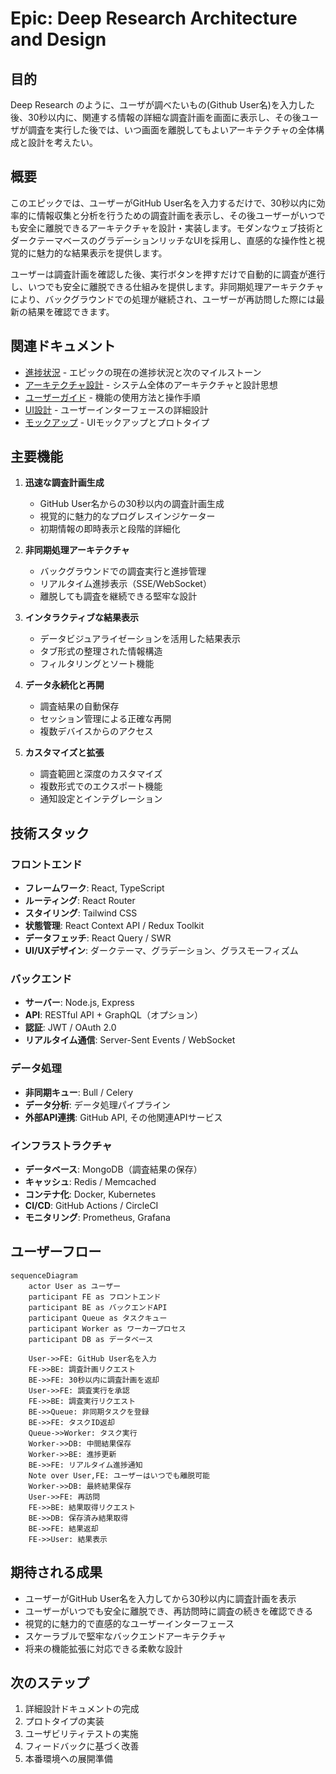 # Epic: Deep Research Architecture and Design

## 目的

Deep Research のように、ユーザが調べたいもの(Github User名)を入力した後、30秒以内に、関連する情報の詳細な調査計画を画面に表示し、その後ユーザが調査を実行した後では、いつ画面を離脱してもよいアーキテクチャの全体構成と設計を考えたい。

## 概要

このエピックでは、ユーザーがGitHub User名を入力するだけで、30秒以内に効率的に情報収集と分析を行うための調査計画を表示し、その後ユーザーがいつでも安全に離脱できるアーキテクチャを設計・実装します。モダンなウェブ技術とダークテーマベースのグラデーションリッチなUIを採用し、直感的な操作性と視覚的に魅力的な結果表示を提供します。

ユーザーは調査計画を確認した後、実行ボタンを押すだけで自動的に調査が進行し、いつでも安全に離脱できる仕組みを提供します。非同期処理アーキテクチャにより、バックグラウンドでの処理が継続され、ユーザーが再訪問した際には最新の結果を確認できます。

## 関連ドキュメント

- [進捗状況](./PROGRESS.md) - エピックの現在の進捗状況と次のマイルストーン
- [アーキテクチャ設計](./ARCHITECTURE.md) - システム全体のアーキテクチャと設計思想
- [ユーザーガイド](./USER-GUIDE.md) - 機能の使用方法と操作手順
- [UI設計](./UI.md) - ユーザーインターフェースの詳細設計
- [モックアップ](./mocks/) - UIモックアップとプロトタイプ

## 主要機能

1. **迅速な調査計画生成**
   - GitHub User名からの30秒以内の調査計画生成
   - 視覚的に魅力的なプログレスインジケーター
   - 初期情報の即時表示と段階的詳細化

2. **非同期処理アーキテクチャ**
   - バックグラウンドでの調査実行と進捗管理
   - リアルタイム進捗表示（SSE/WebSocket）
   - 離脱しても調査を継続できる堅牢な設計

3. **インタラクティブな結果表示**
   - データビジュアライゼーションを活用した結果表示
   - タブ形式の整理された情報構造
   - フィルタリングとソート機能

4. **データ永続化と再開**
   - 調査結果の自動保存
   - セッション管理による正確な再開
   - 複数デバイスからのアクセス

5. **カスタマイズと拡張**
   - 調査範囲と深度のカスタマイズ
   - 複数形式でのエクスポート機能
   - 通知設定とインテグレーション

## 技術スタック

### フロントエンド
- **フレームワーク**: React, TypeScript
- **ルーティング**: React Router
- **スタイリング**: Tailwind CSS
- **状態管理**: React Context API / Redux Toolkit
- **データフェッチ**: React Query / SWR
- **UI/UXデザイン**: ダークテーマ、グラデーション、グラスモーフィズム

### バックエンド
- **サーバー**: Node.js, Express
- **API**: RESTful API + GraphQL（オプション）
- **認証**: JWT / OAuth 2.0
- **リアルタイム通信**: Server-Sent Events / WebSocket

### データ処理
- **非同期キュー**: Bull / Celery
- **データ分析**: データ処理パイプライン
- **外部API連携**: GitHub API, その他関連APIサービス

### インフラストラクチャ
- **データベース**: MongoDB（調査結果の保存）
- **キャッシュ**: Redis / Memcached
- **コンテナ化**: Docker, Kubernetes
- **CI/CD**: GitHub Actions / CircleCI
- **モニタリング**: Prometheus, Grafana

## ユーザーフロー

```mermaid
sequenceDiagram
    actor User as ユーザー
    participant FE as フロントエンド
    participant BE as バックエンドAPI
    participant Queue as タスクキュー
    participant Worker as ワーカープロセス
    participant DB as データベース
    
    User->>FE: GitHub User名を入力
    FE->>BE: 調査計画リクエスト
    BE->>FE: 30秒以内に調査計画を返却
    User->>FE: 調査実行を承認
    FE->>BE: 調査実行リクエスト
    BE->>Queue: 非同期タスクを登録
    BE->>FE: タスクID返却
    Queue->>Worker: タスク実行
    Worker->>DB: 中間結果保存
    Worker->>BE: 進捗更新
    BE->>FE: リアルタイム進捗通知
    Note over User,FE: ユーザーはいつでも離脱可能
    Worker->>DB: 最終結果保存
    User->>FE: 再訪問
    FE->>BE: 結果取得リクエスト
    BE->>DB: 保存済み結果取得
    BE->>FE: 結果返却
    FE->>User: 結果表示
```

## 期待される成果

- ユーザーがGitHub User名を入力してから30秒以内に調査計画を表示
- ユーザーがいつでも安全に離脱でき、再訪問時に調査の続きを確認できる
- 視覚的に魅力的で直感的なユーザーインターフェース
- スケーラブルで堅牢なバックエンドアーキテクチャ
- 将来の機能拡張に対応できる柔軟な設計

## 次のステップ

1. 詳細設計ドキュメントの完成
2. プロトタイプの実装
3. ユーザビリティテストの実施
4. フィードバックに基づく改善
5. 本番環境への展開準備
